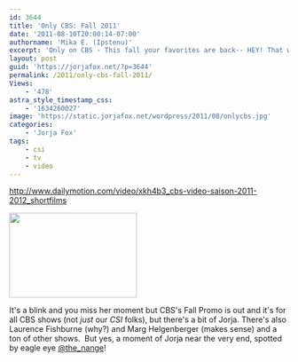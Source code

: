 ```yaml
---
id: 3644
title: 'Only CBS: Fall 2011'
date: '2011-08-10T20:00:14-07:00'
authorname: 'Mika E. (Ipstenu)'
excerpt: 'Only on CBS - This fall your favorites are back-- HEY! That was Jorja at the end!'
layout: post
guid: 'https://jorjafox.net/?p=3644'
permalink: /2011/only-cbs-fall-2011/
Views:
    - '478'
astra_style_timestamp_css:
    - '1634260027'
image: 'https://static.jorjafox.net/wordpress/2011/08/onlycbs.jpg'
categories:
    - 'Jorja Fox'
tags:
    - csi
    - tv
    - video
---
```


http://www.dailymotion.com/video/xkh4b3_cbs-video-saison-2011-2012_shortfilms

<span class="Apple-style-span" style="color: #444444; font-family: Georgia, 'Bitstream Charter', serif; font-size: 16px; line-height: 24px;"><img class="alignleft size-medium wp-image-3645" style="border-style: initial; border-color: initial;" title="onlycbs" src="//static.jorjafox.net/wordpress/2011/08/onlycbs-230x153.jpg" alt="" width="230" height="153" /></span>

It's a blink and you miss her moment but CBS's Fall Promo is out and it's for all CBS shows (not _just_ our _CSI_ folks), but there's a bit of Jorja. There's also Laurence Fishburne (why?) and Marg Helgenberger (makes sense) and a ton of other shows.  But yes, a moment of Jorja near the very end, spotted by eagle eye <a href="http://twitter.com/the_nange/status/101378493824253952">@the_nange</a>!

